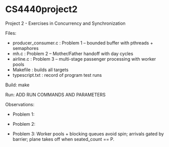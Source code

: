 # CS4440project2
Project 2 - Exercises in Concurrency and Synchronization

Files:
- producer_consumer.c  : Problem 1 – bounded buffer with pthreads + semaphores
- mh.c                 : Problem 2 – Mother/Father handoff with day cycles
- airline.c            : Problem 3 – multi-stage passenger processing with worker pools
- Makefile             : builds all targets
- typescript.txt       : record of program test runs

Build:
  make

Run:
ADD RUN COMMANDS AND PARAMETERS

Observations:
- Problem 1:
  
- Problem 2:
  
- Problem 3: Worker pools + blocking queues avoid spin; arrivals gated by barrier; plane takes off when seated_count == P.
